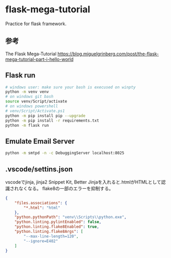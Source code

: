 # flask-mega-tutorial

Practice for flask framework.

## 参考

The Flask Mega-Tutorial
https://blog.miguelgrinberg.com/post/the-flask-mega-tutorial-part-i-hello-world

## Flask run

``` bash
# windows user: make sure your bash is execused on winpty
python -m venv venv
# on windows git bash
source venv/Script/activate
# on windows powershell
# venv/Script/Activate.ps1
python -m pip install pip --upgrade
python -m pip install -r requirements.txt
python -m flask run
```

## Emulate Email Server

``` bash
python -m smtpd -n -c DebuggingServer localhost:8025
```

## .vscode/settins.json

vscodeでjinja, jinja2 Snippet Kit, Better Jinjaを入れると.htmlがHTMLとして認識されなくなる。
flake8の一部のエラーを抑制する。

``` json
{
    "files.associations": {
        "*.html": "html"
    },
    "python.pythonPath": "venv\\Scripts\\python.exe",
    "python.linting.pylintEnabled": false,
    "python.linting.flake8Enabled": true,
    "python.linting.flake8Args": [
        "--max-line-length=120",
        "--ignore=E402"
    ]
}
```
